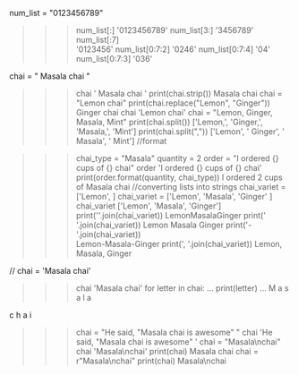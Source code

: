num_list = "0123456789"   
>>> 
>>> num_list[:] 
'0123456789'
>>> num_list[3:] 
'3456789'
>>> num_list[:7]  
'0123456'
>>> num_list[0:7:2] 
'0246'
>>> num_list[0:7:4]
'04'
>>> num_list[0:7:3]
'036'
>>>
chai = "   Masala chai   "
>>> chai
'   Masala chai   '
>>> print(chai.strip())
Masala chai
>>> chai = "Lemon chai"
>>> print(chai.replace("Lemon", "Ginger"))
Ginger chai
>>> chai
'Lemon chai'
>>> chai = "Lemon, Ginger, Masala, Mint"
>>> print(chai.split())
['Lemon,', 'Ginger,', 'Masala,', 'Mint']
>>> print(chai.split(",")) 
['Lemon', ' Ginger', ' Masala', ' Mint']
//format

>>> chai_type = "Masala"
>>> quantity = 2
>>> order = "I ordered {} cups of {} chai" 
>>> order
'I ordered {} cups of {} chai'
>>> print(order.format(quantity, chai_type)) 
I ordered 2 cups of Masala chai
//converting lists into strings
chai_variet = ['Lemon', ] 
>>> chai_variet = ['Lemon', 'Masala', 'Ginger' ]
>>> chai_variet
['Lemon', 'Masala', 'Ginger']
>>> print(''.join(chai_variet)) 
LemonMasalaGinger
>>> print(' '.join(chai_variet)) 
Lemon Masala Ginger
>>> print('-'.join(chai_variet))  
Lemon-Masala-Ginger
>>> print(', '.join(chai_variet)) 
Lemon, Masala, Ginger

//
chai = 'Masala chai' 
>>> chai
'Masala chai'
>>> for letter in chai:
...     print(letter) 
...
M
a
s
a
l
a

c
h
a
i
>>> chai = "He said, \"Masala chai is awesome\" "
>>> chai
'He said, "Masala chai is awesome" '
>>> chai = "Masala\nchai"
>>> chai
'Masala\nchai'
>>> print(chai)
Masala
chai
>>> chai = r"Masala\nchai"
>>> print(chai)
Masala\nchai